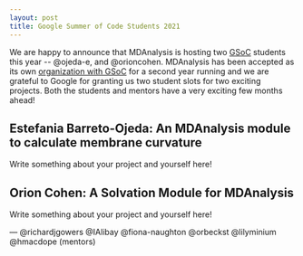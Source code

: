 ```yaml
---
layout: post
title: Google Summer of Code Students 2021
---
```


We are happy to announce that MDAnalysis is hosting two [GSoC][gsoc]
students this year -- @ojeda-e, and @orioncohen. MDAnalysis has been accepted as its own
[organization with GSoC][mda-gsoc] for a second year running and we are grateful to Google for granting us
two student slots for two exciting projects. Both the students and mentors have a very exciting few months ahead!

## Estefania Barreto-Ojeda: An MDAnalysis module to calculate membrane curvature

<!-- <img
src="your picture here"
title="Estefania Barreto-Ojeda" alt="Estefania Barreto-Ojeda"
style="float: left; width: 110px; height: 110px; border-radius: 20px; border: 15px solid white" /> -->

Write something about your project and yourself here!

## Orion Cohen: A Solvation Module for MDAnalysis

<!-- <img
src="your picture here"
title="Orion Cohen" alt="Orion Cohen"
style="float: left; width: 110px; height: 110px; border-radius: 20px; border: 15px solid white" /> -->

Write something about your project and yourself here!

— @richardjgowers @IAlibay @fiona-naughton @orbeckst @lilyminium @hmacdope (mentors)

[gsoc]: https://summerofcode.withgoogle.com
[mda-gsoc]: https://summerofcode.withgoogle.com/organizations/6414449348444160/

